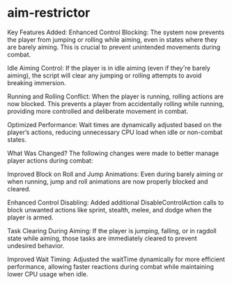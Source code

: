 # aim-restrictor
Key Features Added:
Enhanced Control Blocking: The system now prevents the player from jumping or rolling while aiming, even in states where they are barely aiming. This is crucial to prevent unintended movements during combat.

Idle Aiming Control: If the player is in idle aiming (even if they're barely aiming), the script will clear any jumping or rolling attempts to avoid breaking immersion.

Running and Rolling Conflict: When the player is running, rolling actions are now blocked. This prevents a player from accidentally rolling while running, providing more controlled and deliberate movement in combat.

Optimized Performance: Wait times are dynamically adjusted based on the player’s actions, reducing unnecessary CPU load when idle or non-combat states.

What Was Changed?
The following changes were made to better manage player actions during combat:

Improved Block on Roll and Jump Animations: Even during barely aiming or when running, jump and roll animations are now properly blocked and cleared.

Enhanced Control Disabling: Added additional DisableControlAction calls to block unwanted actions like sprint, stealth, melee, and dodge when the player is armed.

Task Clearing During Aiming: If the player is jumping, falling, or in ragdoll state while aiming, those tasks are immediately cleared to prevent undesired behavior.

Improved Wait Timing: Adjusted the waitTime dynamically for more efficient performance, allowing faster reactions during combat while maintaining lower CPU usage when idle.
